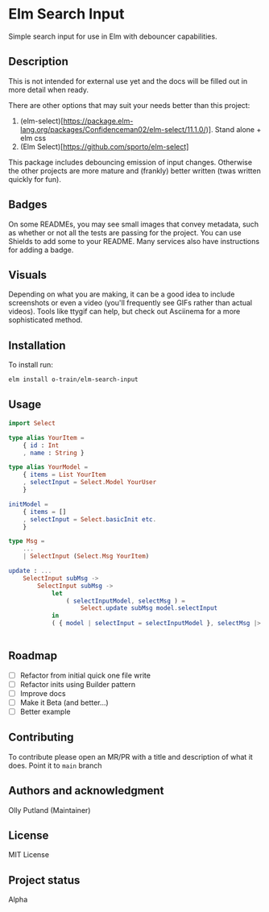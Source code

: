 # Elm Search Input

Simple search input for use in Elm with debouncer capabilities.

## Description

This is not intended for external use yet and the docs will be filled out in more detail when ready.

There are other options that may suit your needs better than this project:
1. (elm-select)[https://package.elm-lang.org/packages/Confidenceman02/elm-select/11.1.0/)]. Stand alone + elm css
2. (Elm Select)[https://github.com/sporto/elm-select]

This package includes debouncing emission of input changes. Otherwise the other projects are more mature and (frankly) better written (twas written quickly for fun).

## Badges
On some READMEs, you may see small images that convey metadata, such as whether or not all the tests are passing for the project. You can use Shields to add some to your README. Many services also have instructions for adding a badge.

## Visuals
Depending on what you are making, it can be a good idea to include screenshots or even a video (you'll frequently see GIFs rather than actual videos). Tools like ttygif can help, but check out Asciinema for a more sophisticated method.

## Installation
To install run:

```bash
elm install o-train/elm-search-input
```

## Usage

```elm
import Select

type alias YourItem =
    { id : Int 
    , name : String }

type alias YourModel =
    { items = List YourItem
    , selectInput = Select.Model YourUser
    }

initModel =
    { items = [] 
    , selectInput = Select.basicInit etc.
    }

type Msg =
    ...
    | SelectInput (Select.Msg YourItem)

update : ...
    SelectInput subMsg ->
        SelectInput subMsg ->
            let
                ( selectInputModel, selectMsg ) =
                    Select.update subMsg model.selectInput
            in
            ( { model | selectInput = selectInputModel }, selectMsg |> Cmd.map SelectInput )
        
```

## Roadmap
- [ ] Refactor from initial quick one file write
- [ ] Refactor inits using Builder pattern
- [ ] Improve docs
- [ ] Make it Beta (and better...)
- [ ] Better example

## Contributing
To contribute please open an MR/PR with a title and description of what it does. Point it to `main` branch

## Authors and acknowledgment
Olly Putland (Maintainer)

## License
MIT License

## Project status
Alpha
